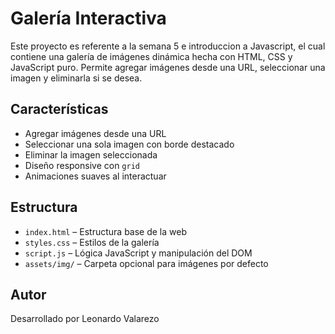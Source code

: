 # Galería Interactiva

Este proyecto es referente a la semana 5 e introduccion a Javascript, el cual contiene una galería de imágenes dinámica hecha con HTML, CSS y JavaScript puro. Permite agregar imágenes desde una URL, seleccionar una imagen y eliminarla si se desea.

## Características
- Agregar imágenes desde una URL
- Seleccionar una sola imagen con borde destacado
- Eliminar la imagen seleccionada
- Diseño responsive con `grid`
- Animaciones suaves al interactuar

## Estructura
- `index.html` – Estructura base de la web
- `styles.css` – Estilos de la galería
- `script.js` – Lógica JavaScript y manipulación del DOM
- `assets/img/` – Carpeta opcional para imágenes por defecto


## Autor
Desarrollado por Leonardo Valarezo
